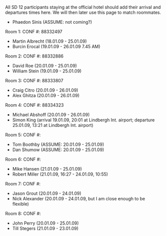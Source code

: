 All SD 12 participants staying at the official hotel should add their arrival and departures times here. We will then later use this page to match roommates.

 * Phaedon Sinis (ASSUME: not coming?)

Room 1: CONF #: 88332497
 * Martin Albrecht (18.01.09 - 25.01.09)
 * Burcin Erocal (19.01.09 - 26.01.09 7.45 AM) 
 
Room 2: CONF #: 88332886
 * David Roe (20.01.09 - 25.01.09)
 * William Stein (19.01.09 - 25.01.09)
  
Room 3: CONF #: 88333807
 * Craig Citro (20.01.09 - 26.01.09)
 * Alex Ghitza (20.01.09 - 26.01.09)

Room 4: CONF #: 88334323
 * Michael Abshoff (20.01.09 - 26.01.09)
 * Simon King (arrival 19.01.09, 20:01 at Lindbergh Int. airport; departure 25.01.09, 13:21 at Lindbergh Int. airport)
 
Room 5: CONF #: 
 * Tom Boothby (ASSUME: 20.01.09 - 25.01.09)
 * Dan Shumow (ASSUME: 20.01.09 - 25.01.09)

Room 6: CONF #:
 * Mike Hansen (21.01.09 - 25.01.09)
 * Robert Miller (21.01.09, 16:27 - 24.01.09, 10:55)

Room 7: CONF #:
 * Jason Grout (20.01.09 - 24.01.09)
 * Nick Alexander (20.01.09 - 24.01.09, but I am close enough to be flexible)

Room 8: CONF #:
 * John Perry (20.01.09 - 25.01.09)
 * Till Stegers (21.01.09 - 23.01.09)

